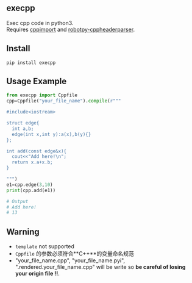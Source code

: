 ## execpp
Exec cpp code in python3.  
Requires [cppimport](https://github.com/tbenthompson/cppimport) and [robotpy-cppheaderparser](https://github.com/robotpy/robotpy-cppheaderparser).
## Install
```
pip install execpp
```
## Usage Example
```python
from execpp import Cppfile
cpp=Cppfile("your_file_name").compile(r"""

#include<iostream>

struct edge{
  int a,b;
  edge(int x,int y):a(x),b(y){}
};

int add(const edge&x){
  cout<<"Add here!\n";
  return x.a+x.b;
}

""")
e1=cpp.edge(3,10)
print(cpp.add(e1))

# Output
# Add here!
# 13
```

## Warning
- ```template``` not supported
- ```Cppfile``` 的参数必须符合**C++**的变量命名规范
- "your_file_name.cpp", "your_file_name.pyi", ".rendered.your_file_name.cpp" will be write so **be careful of losing your origin file !!**.
